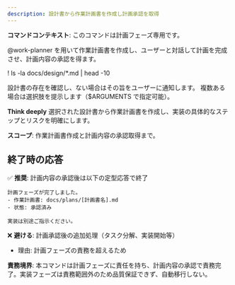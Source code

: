 ```yaml
---
description: 設計書から作業計画書を作成し計画承認を取得
---
```


**コマンドコンテキスト**: このコマンドは計画フェーズ専用です。

@work-planner を用いて作業計画書を作成し、ユーザーと対話して計画を完成させ、計画内容の承認を得ます。

! ls -la docs/design/*.md | head -10

設計書の存在を確認し、ない場合はその旨をユーザーに通知します。
複数ある場合は選択肢を提示します（$ARGUMENTS で指定可能）。

**Think deeply** 選択された設計書から作業計画書を作成し、実装の具体的なステップとリスクを明確にします。

**スコープ**: 作業計画書作成と計画内容の承認取得まで。

## 終了時の応答
✅ **推奨**: 計画内容の承認後は以下の定型応答で終了
```
計画フェーズが完了しました。
- 作業計画書: docs/plans/[計画書名].md
- 状態: 承認済み

実装は別途ご指示ください。
```

❌ **避ける**: 計画承認後の追加処理（タスク分解、実装開始等）
- 理由: 計画フェーズの責務を超えるため

**責務境界**: 本コマンドは計画フェーズに責任を持ち、計画内容の承認で責務完了。実装フェーズは責務範囲外のため品質保証できず、自動移行しない。